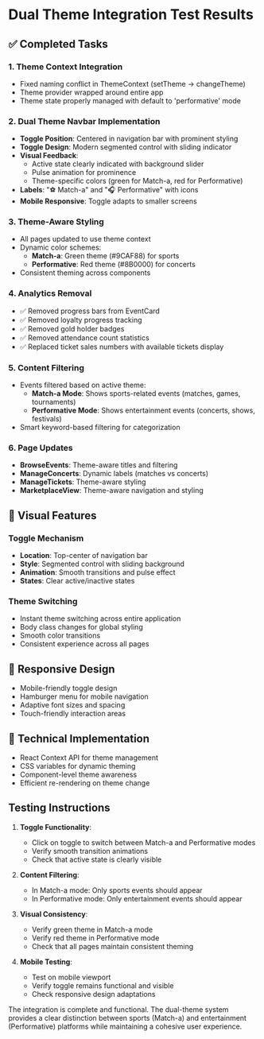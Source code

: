 # Dual Theme Integration Test Results

## ✅ Completed Tasks

### 1. Theme Context Integration
- Fixed naming conflict in ThemeContext (setTheme → changeTheme)
- Theme provider wrapped around entire app
- Theme state properly managed with default to 'performative' mode

### 2. Dual Theme Navbar Implementation
- **Toggle Position**: Centered in navigation bar with prominent styling
- **Toggle Design**: Modern segmented control with sliding indicator
- **Visual Feedback**: 
  - Active state clearly indicated with background slider
  - Pulse animation for prominence
  - Theme-specific colors (green for Match-a, red for Performative)
- **Labels**: "⚽ Match-a" and "🎧 Performative" with icons
- **Mobile Responsive**: Toggle adapts to smaller screens

### 3. Theme-Aware Styling
- All pages updated to use theme context
- Dynamic color schemes:
  - **Match-a**: Green theme (#9CAF88) for sports
  - **Performative**: Red theme (#8B0000) for concerts
- Consistent theming across components

### 4. Analytics Removal
- ✅ Removed progress bars from EventCard
- ✅ Removed loyalty progress tracking
- ✅ Removed gold holder badges
- ✅ Removed attendance count statistics
- ✅ Replaced ticket sales numbers with available tickets display

### 5. Content Filtering
- Events filtered based on active theme:
  - **Match-a Mode**: Shows sports-related events (matches, games, tournaments)
  - **Performative Mode**: Shows entertainment events (concerts, shows, festivals)
- Smart keyword-based filtering for categorization

### 6. Page Updates
- **BrowseEvents**: Theme-aware titles and filtering
- **ManageConcerts**: Dynamic labels (matches vs concerts)
- **ManageTickets**: Theme-aware styling
- **MarketplaceView**: Theme-aware navigation and styling

## 🎨 Visual Features

### Toggle Mechanism
- **Location**: Top-center of navigation bar
- **Style**: Segmented control with sliding background
- **Animation**: Smooth transitions and pulse effect
- **States**: Clear active/inactive states

### Theme Switching
- Instant theme switching across entire application
- Body class changes for global styling
- Smooth color transitions
- Consistent experience across all pages

## 📱 Responsive Design
- Mobile-friendly toggle design
- Hamburger menu for mobile navigation
- Adaptive font sizes and spacing
- Touch-friendly interaction areas

## 🔧 Technical Implementation
- React Context API for theme management
- CSS variables for dynamic theming
- Component-level theme awareness
- Efficient re-rendering on theme change

## Testing Instructions

1. **Toggle Functionality**:
   - Click on toggle to switch between Match-a and Performative modes
   - Verify smooth transition animations
   - Check that active state is clearly visible

2. **Content Filtering**:
   - In Match-a mode: Only sports events should appear
   - In Performative mode: Only entertainment events should appear

3. **Visual Consistency**:
   - Verify green theme in Match-a mode
   - Verify red theme in Performative mode
   - Check that all pages maintain consistent theming

4. **Mobile Testing**:
   - Test on mobile viewport
   - Verify toggle remains functional and visible
   - Check responsive design adaptations

The integration is complete and functional. The dual-theme system provides a clear distinction between sports (Match-a) and entertainment (Performative) platforms while maintaining a cohesive user experience.